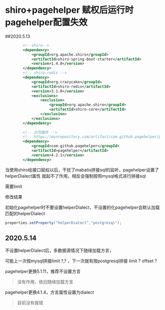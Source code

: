 # shiro+pagehelper 赋权后运行时pagehelper配置失效

##2020.5.13

```xml
		<!--shiro-->
		<dependency>
		    <groupId>org.apache.shiro</groupId>
		    <artifactId>shiro-spring-boot-starter</artifactId>
		    <version>1.4.0</version>
		</dependency>
		<!-- shiro-redis -->
        <dependency>
            <groupId>org.crazycake</groupId>
            <artifactId>shiro-redis</artifactId>
            <version>3.1.0</version>
            <exclusions>
                <exclusion>
                    <groupId>org.apache.shiro</groupId>
                    <artifactId>shiro-core</artifactId>
                </exclusion>
            </exclusions>
        </dependency>
        
        <!-- 分页插件 -->
		<!-- https://mvnrepository.com/artifact/com.github.pagehelper/pagehelper -->
		<dependency>
			<groupId>com.github.pagehelper</groupId>
			<artifactId>pagehelper</artifactId>
			<version>4.2.1</version>
		</dependency>

```

当使用shiro给接口赋权以后，干扰了mabatis拼接sql的监听，pagehelper设置了helperDialect属性 就起不了作用，相反会强制按照mysql格式进行拼接sql

需要limit 

修改结果

初始化pagehelper时不要设置helperDialect，不设置的化pagehelper会默认加载匹配的helperDialect

```java
properties.setProperty("helperDialect","postgresql");
```



## 2020.5.14

不设置helperDialect后，多数据源情况下随缘加载方言，

可能上一次按mysql拼接limit ?,? ，下一次就有按postgresql拼接 limit ? offset ?

pagehelper更换5.1.11，推荐不设置方言

> 没有作用，依旧随缘加载方言

pagehelper更换4.1.4，方言属性设置为dialect

> 目前没有报错



